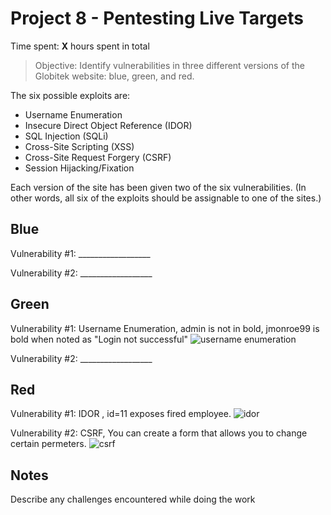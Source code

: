 # Project 8 - Pentesting Live Targets

Time spent: **X** hours spent in total

> Objective: Identify vulnerabilities in three different versions of the Globitek website: blue, green, and red.

The six possible exploits are:
* Username Enumeration
* Insecure Direct Object Reference (IDOR)
* SQL Injection (SQLi)
* Cross-Site Scripting (XSS)
* Cross-Site Request Forgery (CSRF)
* Session Hijacking/Fixation

Each version of the site has been given two of the six vulnerabilities. (In other words, all six of the exploits should be assignable to one of the sites.)

## Blue

Vulnerability #1: __________________

Vulnerability #2: __________________


## Green

Vulnerability #1: Username Enumeration, admin is not in bold, jmonroe99 is bold when noted as "Login not successful"
![username enumeration](https://user-images.githubusercontent.com/36680097/40452876-35d6c4f8-5e98-11e8-9d54-85c7babe2efd.gif)

Vulnerability #2: __________________


## Red

Vulnerability #1: IDOR , id=11 exposes fired employee.
![idor](https://user-images.githubusercontent.com/36680097/40453084-e704f330-5e98-11e8-89d2-c74c087ee2f1.gif)

Vulnerability #2: CSRF, You can create a form that allows you to change certain permeters.
![csrf](https://user-images.githubusercontent.com/36680097/40513478-c0ce455a-5f5a-11e8-877b-219130add0ca.gif)


## Notes

Describe any challenges encountered while doing the work

